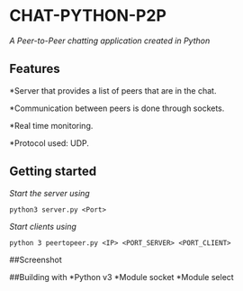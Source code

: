 # CHAT-PYTHON-P2P

_A Peer-to-Peer chatting application created in Python_

## Features

*Server that provides a list of peers that are in the chat.

*Communication between peers is done through sockets.

*Real time monitoring.

*Protocol used: UDP.

## Getting started

_Start the server using_

```
python3 server.py <Port>
```
_Start clients using_
```
python 3 peertopeer.py <IP> <PORT_SERVER> <PORT_CLIENT>
```
##Screenshot

##Building with
*Python v3
*Module socket
*Module select
